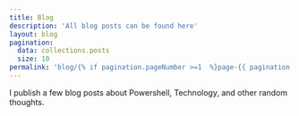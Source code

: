 ```yaml
---
title: Blog
description: 'All blog posts can be found here'
layout: blog
pagination:
  data: collections.posts
  size: 10
permalink: 'blog/{% if pagination.pageNumber >=1  %}page-{{ pagination.pageNumber + 1 }}/{% endif %}index.html'
---
```


I publish a few blog posts about Powershell, Technology, and other random thoughts.